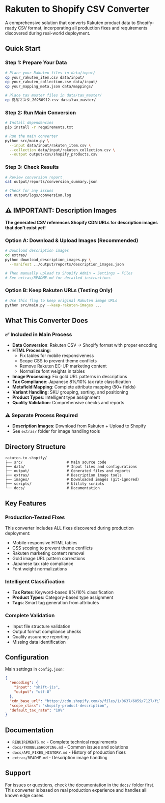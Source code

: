 # Rakuten to Shopify CSV Converter

A comprehensive solution that converts Rakuten product data to Shopify-ready CSV format, incorporating all production fixes and requirements discovered during real-world deployment.

## Quick Start

### Step 1: Prepare Your Data
```bash
# Place your Rakuten files in data/input/
cp your_rakuten_item.csv data/input/
cp your_rakuten_collection.csv data/input/
cp your_mapping_meta.json data/mappings/

# Place tax master files in data/tax_master/
cp 商品マスタ_20250912.csv data/tax_master/
```

### Step 2: Run Main Conversion
```bash
# Install dependencies
pip install -r requirements.txt

# Run the main converter
python src/main.py \
  --input data/input/rakuten_item.csv \
  --collection data/input/rakuten_collection.csv \
  --output output/csv/shopify_products.csv
```

### Step 3: Check Results
```bash
# Review conversion report
cat output/reports/conversion_summary.json

# Check for any issues
cat output/logs/conversion.log
```

## ⚠️ IMPORTANT: Description Images

**The generated CSV references Shopify CDN URLs for description images that don't exist yet!**

### Option A: Download & Upload Images (Recommended)
```bash
# Download description images
cd extras/
python download_description_images.py \
  --manifest ../output/reports/description_images.json

# Then manually upload to Shopify Admin → Settings → Files
# See extras/README.md for detailed instructions
```

### Option B: Keep Rakuten URLs (Testing Only)
```bash
# Use this flag to keep original Rakuten image URLs
python src/main.py --keep-rakuten-images ...
```

## What This Converter Does

### ✅ Included in Main Process
- **Data Conversion**: Rakuten CSV → Shopify format with proper encoding
- **HTML Processing**:
  - Fix tables for mobile responsiveness
  - Scope CSS to prevent theme conflicts
  - Remove Rakuten EC-UP marketing content
  - Normalize font weights in tables
- **Image Processing**: Fix gold URL patterns in descriptions
- **Tax Compliance**: Japanese 8%/10% tax rate classification
- **Metafield Mapping**: Complete attribute mapping (50+ fields)
- **Variant Handling**: SKU grouping, sorting, and positioning
- **Product Types**: Intelligent type assignment
- **Quality Validation**: Comprehensive checks and reports

### ⚠️ Separate Process Required
- **Description Images**: Download from Rakuten + Upload to Shopify
- See `extras/` folder for image handling tools

## Directory Structure
```
rakuten-to-shopify/
├── src/                    # Main source code
├── data/                   # Input files and configurations
├── output/                 # Generated files and reports
├── extras/                 # Description image tools
├── images/                 # Downloaded images (git-ignored)
├── scripts/                # Utility scripts
└── docs/                   # Documentation
```

## Key Features

### Production-Tested Fixes
This converter includes ALL fixes discovered during production deployment:
- Mobile-responsive HTML tables
- CSS scoping to prevent theme conflicts
- Rakuten marketing content removal
- Gold image URL pattern corrections
- Japanese tax rate compliance
- Font weight normalizations

### Intelligent Classification
- **Tax Rates**: Keyword-based 8%/10% classification
- **Product Types**: Category-based type assignment
- **Tags**: Smart tag generation from attributes

### Complete Validation
- Input file structure validation
- Output format compliance checks
- Quality assurance reporting
- Missing data identification

## Configuration

Main settings in `config.json`:
```json
{
  "encoding": {
    "input": "shift-jis",
    "output": "utf-8"
  },
  "cdn_base_url": "https://cdn.shopify.com/s/files/1/0637/6059/7127/files/",
  "scope_class": "shopify-product-description",
  "default_tax_rate": "10%"
}
```

## Documentation
- `REQUIREMENTS.md` - Complete technical requirements
- `docs/TROUBLESHOOTING.md` - Common issues and solutions
- `docs/API_FIXES_HISTORY.md` - History of production fixes
- `extras/README.md` - Description image handling

## Support
For issues or questions, check the documentation in the `docs/` folder first. This converter is based on real production experience and handles all known edge cases.